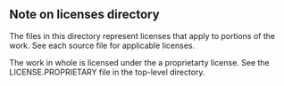 ## Note on licenses directory

The files in this directory represent licenses that apply to portions of
the work. See each source file for applicable licenses.

The work in whole is licensed under the a proprietarty license. See
the LICENSE.PROPRIETARY file in the top-level directory.
